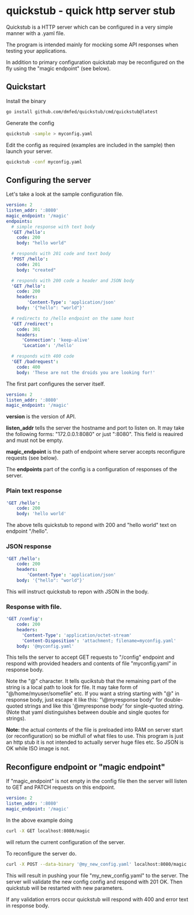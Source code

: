 # quickstub - quick http server stub

Quickstub is a HTTP server which can be configured in a very simple manner with a .yaml file.

The program is intended mainly for mocking some API responses when testing your applications.

In addition to primary configuration quickstab may be reconfigured on the fly using the "magic endpoint" (see below).

## Quickstart
Install the binary
```bash
go install github.com/dmfed/quickstub/cmd/quickstub@latest
```
Generate the config
```bash
quickstub -sample > myconfig.yaml
```
Edit the config as required (examples are included in the sample) then launch your server.

```bash
quickstub -conf myconfig.yaml
```

## Configuring the server

Let's take a look at the sample configuration file.
```yaml 
version: 2
listen_addr: ':8080'
magic_endpoint: '/magic'
endpoints:
  # simple response with text body
  'GET /hello':
    code: 200
    body: "hello world"

  # responds with 201 code and text body
  'POST /hello':
    code: 201
    body: "created"

  # responds with 200 code a header and JSON body
  'GET /hello':
    code: 200
    headers:
        'Content-Type': 'application/json'
    body: '{"hello": "world"}'

  # redirects to /hello endpoint on the same host
  'GET /redirect':
    code: 301
    headers: 
      'Connection': 'keep-alive'
      'Location': '/hello'

  # responds with 400 code 
  'GET /badrequest':
    code: 400
    body: 'These are not the droids you are looking for!'
```
The first part configures the server itself.
```yaml
version: 2
listen_addr: ':8080'
magic_endpoint: '/magic'
```
**version** is the version of API.

**listen_addr** tells the server the hostname and port to listen on. It may take the following forms: "172.0.0.1:8080" or just ":8080". This field is reauired and must not be empty.

**magic_endpoint** is the path of endpoint where server accepts reconfigure requests (see below).

The **endpoints** part of the config is a configuration of responses of the server.

### Plain text response
```yaml
'GET /hello':
    code: 200
    body: 'hello world'
```
The above tells quickstub to repond with 200 and "hello world" text on endpoint "/hello".

### JSON response
```yaml 
'GET /hello':
    code: 200
    headers:
        'Content-Type': 'application/json'
    body: '{"hello": "world"}'
```
This will instruct quickstub to repon with JSON in the body.

### Response with file.
```yaml 
'GET /config':
    code: 200
    headers: 
      'Content-Type': 'application/octet-stream'
      'Content-Disposition': 'attachment; filename=myconfig.yaml'
    body: '@myconfig.yaml'
```
This tells the server to accept GET requests to "/config" endpoint and respond with provided headers and contents of file "myconfig.yaml" in response body. 

Note the "@" character. It tells qucikstub that the remaining part of the string is a local path to look for file. It may take form of "@/home/myuser/somefile" etc. If you want a string starting with "@" in response body, just escape it like this: "\\@myresponse body" for double-quoted strings and like this '\@myresponse body' for single-quoted string. (Note that yaml distinguishes between double and single quotes for strings). 

**Note:** the actual contents of the file is preloaded into RAM on server start (or reconfiguration) so be midfull of what files to use. This program is just an http stub it is not intended to actually server huge files etc. So JSON is OK while ISO image is not. 

## Reconfigure endpoint or "magic endpoint"
If "magic_endpoint" is not empty in the config file then the server will listen to GET and PATCH requests on this endpoint. 

```yaml
version: 2
listen_addr: ':8080'
magic_endpoint: '/magic'
```
In the above example doing
```bash 
curl -X GET localhost:8080/magic
```
will return the current configuration of the server.

To reconfigure the server do.
```bash
curl -X POST --data-binary '@my_new_config.yaml' localhost:8080/magic
```
This will result in pushing your file "my_new_config.yaml" to the server. The server will validate the new config config and respond with 201 OK. Then quickstub will be restarted with new parameters.

If any validation errors occur quickstub will respond with 400 and error text in response body.
